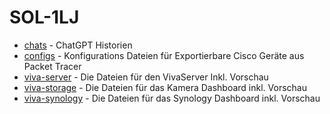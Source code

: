 # SOL-1LJ

- [chats](https://github.com/F80394/SOL-1LJ/tree/main/chats) - ChatGPT Historien
- [configs](https://github.com/F80394/SOL-1LJ/tree/main/configs) - Konfigurations Dateien für Exportierbare Cisco Geräte aus Packet Tracer
- [viva-server](https://github.com/F80394/SOL-1LJ/tree/main/viva-server) - Die Dateien für den VivaServer Inkl. Vorschau
- [viva-storage](https://github.com/F80394/SOL-1LJ/tree/main/viva-storage) - Die Dateien für das Kamera Dashboard inkl. Vorschau
- [viva-synology](https://github.com/F80394/SOL-1LJ/tree/main/viva-synology) - Die Dateien für das Synology Dashboard inkl. Vorschau

